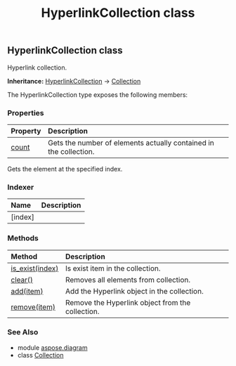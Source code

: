 ﻿---
title: HyperlinkCollection class
second_title: Aspose.Diagram for Python via .NET API References
description: 
type: docs
weight: 1090
url: /python-net/aspose.diagram/hyperlinkcollection/
is_root: false
---

## HyperlinkCollection class

Hyperlink collection.



**Inheritance:** [HyperlinkCollection](/diagram/python-net/aspose.diagram/hyperlinkcollection) → 
[Collection](/diagram/python-net/aspose.diagram/collection)



The HyperlinkCollection type exposes the following members:

### Properties
| Property | Description |
| :- | :- |
| [count](/diagram/python-net/aspose.diagram/hyperlinkcollection/count) | Gets the number of elements actually contained in the collection. |



Gets the element at the specified index.
### Indexer
| Name | Description |
| :- | :- |
| [index] |  |


### Methods
| Method | Description |
| :- | :- |
| [is_exist(index)](/diagram/python-net/aspose.diagram/hyperlinkcollection/is_exist/#int) | Is exist item in the collection. |
| [clear()](/diagram/python-net/aspose.diagram/hyperlinkcollection/clear/#) | Removes all elements from collection. |
| [add(item)](/diagram/python-net/aspose.diagram/hyperlinkcollection/add/#Hyperlink) | Add the Hyperlink object in the collection. |
| [remove(item)](/diagram/python-net/aspose.diagram/hyperlinkcollection/remove/#Hyperlink) | Remove the Hyperlink object from the collection. |


### See Also

* module [aspose.diagram](../)
* class [Collection](/diagram/python-net/aspose.diagram/collection)
